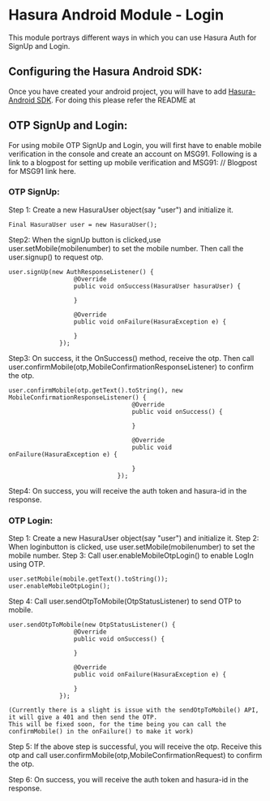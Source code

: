 # Hasura Android Module - Login

This module portrays different ways in which you can use Hasura Auth for SignUp and Login.

## Configuring the Hasura Android SDK:

Once you have created your android project, you will have to add [Hasura-Android SDK](https://github.com/hasura/android-sdk). 
For doing this please refer the README at 

## OTP SignUp and Login:

For using mobile OTP SignUp and Login, you will first have to enable mobile verification in the console and create an account on MSG91.
Following is a link to a blogpost for setting up mobile verification and MSG91:
// Blogpost for MSG91 link here.

### OTP SignUp:
Step 1: 
  Create a new HasuraUser object(say "user") and initialize it.
  ```
  Final HasuraUser user = new HasuraUser();
  
  ```
  
Step2: 
  When the signUp button is clicked,use
  user.setMobile(mobilenumber) to set the mobile number.
  Then call the user.signup() to request otp.
  
  ```
  user.signUp(new AuthResponseListener() {
                    @Override
                    public void onSuccess(HasuraUser hasuraUser) {
                        
                    }

                    @Override
                    public void onFailure(HasuraException e) {
                        
                    }
                });
  
  ```
Step3:
  On success, it the OnSuccess() method, receive the otp.
  Then call user.confirmMobile(otp,MobileConfirmationResponseListener) to confirm the otp.
  
  ```
  user.confirmMobile(otp.getText().toString(), new MobileConfirmationResponseListener() {
                                    @Override
                                    public void onSuccess() {
                                        
                                    }

                                    @Override
                                    public void onFailure(HasuraException e) {
                                    
                                    }
                                });
  
  ```
Step4:
  On success, you will receive the auth token and hasura-id in the response.
  
### OTP Login:
Step 1:
  Create a new HasuraUser object(say "user") and initialize it.
Step 2:
  When loginbutton is clicked, use
  user.setMobile(mobilenumber) to set the mobile number.
Step 3:
  Call user.enableMobileOtpLogin() to enable LogIn using OTP.
  
  ```
  user.setMobile(mobile.getText().toString());
  user.enableMobileOtpLogin();
  
  ```
  
Step 4:
  Call user.sendOtpToMobile(OtpStatusListener) to send OTP to mobile.
  
  ```
  user.sendOtpToMobile(new OtpStatusListener() {
                    @Override
                    public void onSuccess() {

                    }

                    @Override
                    public void onFailure(HasuraException e) {
                        
                    }
                });
  
  ```
    (Currently there is a slight is issue with the sendOtpToMobile() API, it will give a 401 and then send the OTP.
    This will be fixed soon, for the time being you can call the confirmMobile() in the onFailure() to make it work) 
    
Step 5:
  If the above step is successful, you will receive the otp.
  Receive this otp and call user.confirmMobile(otp,MobileConfirmationRequest) to confirm the otp.
  
Step 6:
  On success, you will receive the auth token and hasura-id in the response.

